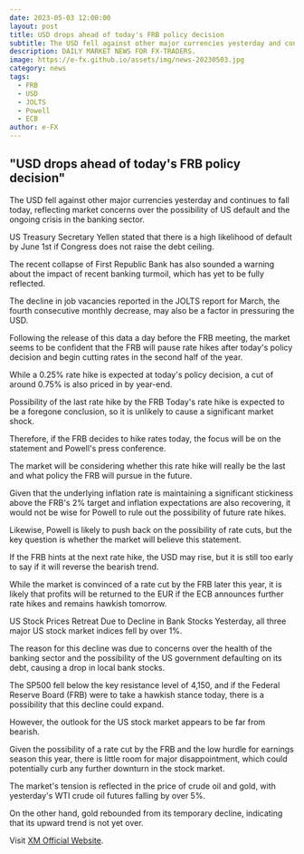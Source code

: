 ```yaml
---
date: 2023-05-03 12:00:00
layout: post
title: USD drops ahead of today's FRB policy decision
subtitle: The USD fell against other major currencies yesterday and continues to fall today.
description: DAILY MARKET NEWS FOR FX-TRADERS.
image: https://e-fx.github.io/assets/img/news-20230503.jpg
category: news
tags:
  - FRB
  - USD
  - JOLTS
  - Powell
  - ECB
author: e-FX
---
```


##  "USD drops ahead of today's FRB policy decision"

The USD fell against other major currencies yesterday and continues to fall today, reflecting market concerns over the possibility of US default and the ongoing crisis in the banking sector.

US Treasury Secretary Yellen stated that there is a high likelihood of default by June 1st if Congress does not raise the debt ceiling.

The recent collapse of First Republic Bank has also sounded a warning about the impact of recent banking turmoil, which has yet to be fully reflected.

The decline in job vacancies reported in the JOLTS report for March, the fourth consecutive monthly decrease, may also be a factor in pressuring the USD.

Following the release of this data a day before the FRB meeting, the market seems to be confident that the FRB will pause rate hikes after today's policy decision and begin cutting rates in the second half of the year.

While a 0.25% rate hike is expected at today's policy decision, a cut of around 0.75% is also priced in by year-end.

Possibility of the last rate hike by the FRB
Today's rate hike is expected to be a foregone conclusion, so it is unlikely to cause a significant market shock.

Therefore, if the FRB decides to hike rates today, the focus will be on the statement and Powell's press conference.

The market will be considering whether this rate hike will really be the last and what policy the FRB will pursue in the future.

Given that the underlying inflation rate is maintaining a significant stickiness above the FRB's 2% target and inflation expectations are also recovering, it would not be wise for Powell to rule out the possibility of future rate hikes.

Likewise, Powell is likely to push back on the possibility of rate cuts, but the key question is whether the market will believe this statement.

If the FRB hints at the next rate hike, the USD may rise, but it is still too early to say if it will reverse the bearish trend.

While the market is convinced of a rate cut by the FRB later this year, it is likely that profits will be returned to the EUR if the ECB announces further rate hikes and remains hawkish tomorrow.

US Stock Prices Retreat Due to Decline in Bank Stocks
Yesterday, all three major US stock market indices fell by over 1%.

The reason for this decline was due to concerns over the health of the banking sector and the possibility of the US government defaulting on its debt, causing a drop in local bank stocks.

The SP500 fell below the key resistance level of 4,150, and if the Federal Reserve Board (FRB) were to take a hawkish stance today, there is a possibility that this decline could expand.

However, the outlook for the US stock market appears to be far from bearish.

Given the possibility of a rate cut by the FRB and the low hurdle for earnings season this year, there is little room for major disappointment, which could potentially curb any further downturn in the stock market.

The market's tension is reflected in the price of crude oil and gold, with yesterday's WTI crude oil futures falling by over 5%.

On the other hand, gold rebounded from its temporary decline, indicating that its upward trend is not yet over.




Visit [XM Official Website](https://clicks.pipaffiliates.com/c?c=550036&l=en&p=0).